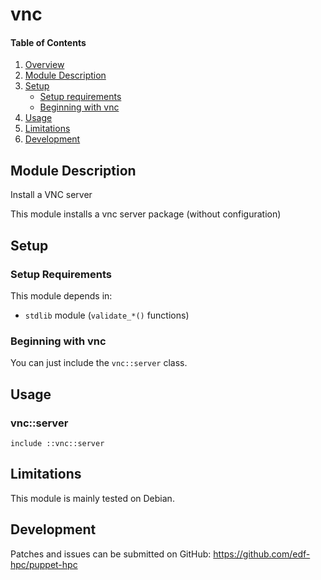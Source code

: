 # vnc

#### Table of Contents

1. [Overview](#overview)
2. [Module Description](#module-description)
3. [Setup](#setup)
    * [Setup requirements](#setup-requirements)
    * [Beginning with vnc](#beginning-with-vnc)
4. [Usage](#usage)
5. [Limitations](#limitations)
6. [Development](#development)

## Module Description

Install a VNC server

This module installs a vnc server package (without configuration)

## Setup

### Setup Requirements

This module depends in:

* `stdlib` module (`validate_*()` functions)

### Beginning with vnc

You can just include the ``vnc::server`` class.

## Usage

### vnc::server

```
include ::vnc::server
```

## Limitations

This module is mainly tested on Debian.

## Development

Patches and issues can be submitted on GitHub:
https://github.com/edf-hpc/puppet-hpc
